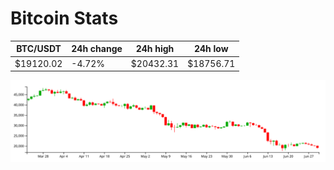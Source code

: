 # Bitcoin Stats

BTC/USDT|24h change|24h high|24h low|
|---|---|---|---|
|$19120.02|-4.72%|$20432.31|$18756.71|

<img src="./chart.svg">
